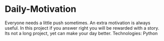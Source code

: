 # Daily-Motivation

Everyone needs a little push sometimes.
An extra motivation is always useful.
In this project if you answer right you will be rewarded with a story.
Its not a long project, yet can make your day better.
Technologies: Python
